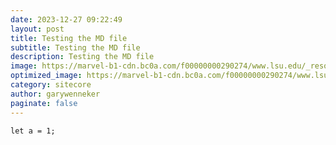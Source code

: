 ```yaml
---
date: 2023-12-27 09:22:49
layout: post
title: Testing the MD file
subtitle: Testing the MD file
description: Testing the MD file
image: https://marvel-b1-cdn.bc0a.com/f00000000290274/www.lsu.edu/_resources/ldp/images/.private_ldp/a285949/production/master/c4483384-5a54-42f8-9861-5ec3466ad883.jpg
optimized_image: https://marvel-b1-cdn.bc0a.com/f00000000290274/www.lsu.edu/_resources/ldp/images/.private_ldp/a285949/production/master/c4483384-5a54-42f8-9861-5ec3466ad883.jpg
category: sitecore
author: garywenneker
paginate: false
---
```



```
let a = 1;
```